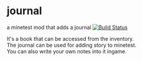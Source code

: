 # journal
a minetest mod that adds a journal  [![Build Status](https://travis-ci.org/theFox6/journal_modpack.svg?branch=master)](https://travis-ci.org/theFox6/journal_modpack)

It's a book that can be accessed from the inventory.  
The journal can be used for adding story to minetest.  
You can also write your own notes into it ingame.  
